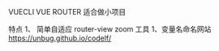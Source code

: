 VUECLI
VUE ROUTER
适合做小项目

特点
1、 简单自适应  router-view zoom
工具
1、变量名命名网站 https://unbug.github.io/codelf/
